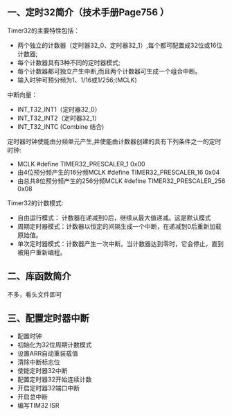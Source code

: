 ## 一、定时32简介（技术手册Page756 ）

Timer32的主要特性包括：

- 两个独立的计数器（定时器32_0、定时器32_1）,每个都可配置成32位或16位计数器;
- 每个计数器具有3种不同的定时器模式;
- 每个计数器都可独立产生中断,而且两个计数器可生成一个组合中断。
- 输入时钟可预分频为1、1/16或1/256;(MCLK) 

中断向量：

- INT_T32_INT1（定时器32_0）
- INT_T32_INT2（定时器32_1）
- INT_T32_INTC (Combine 结合)

定时器时钟使能由分频单元产生,并使能由计数器创建的具有下列条件之一的定时时钟:

- MCLK						 		#define TIMER32_PRESCALER_1		0x00
- 由4位预分频产生的16分频MCLK 			#define TIMER32_PRESCALER_16		0x04
- 由总共8位预分频产生的256分频MCLK		#define TIMER32_PRESCALER_256		 0x08

Timer32的计数模式:

- 自由运行模式： 计数器在递减到0后，继续从最大值递减。这是默认模式
- 周期定时器模式：计数器以恒定的间隔生成一个中断，在递减到0后重新加载原始值。
- 单次定时器模式：计数器产生一次中断。当计数器达到零时，它会停止，直到被用户重新编程。

## 二、库函数简介

不多，看头文件即可

## 三、配置定时器中断

- 配置时钟
- 初始化为32位周期计数模式
- 设置ARR自动重装载值
- 清除中断标志位
- 使能定时器32中断
- 配置定时器32开始连续计数
- 开启定时器32端口中断
- 开启总中断
- 编写TIM32 ISR